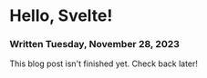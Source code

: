 # Hello, Svelte!
### Written Tuesday, November 28, 2023

This blog post isn't finished yet. Check back later!